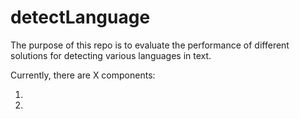 # detectLanguage
 The purpose of this repo is to evaluate the performance of different solutions for detecting various languages in text.

 Currently, there are X components:

 1.
 1.
